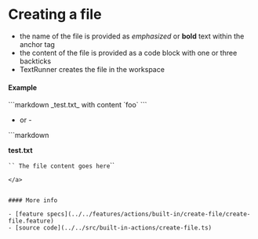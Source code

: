 # Creating a file

- the name of the file is provided as _emphasized_ or **bold** text within the anchor tag
- the content of the file is provided as a code block with one or three backticks
- TextRunner creates the file in the workspace

#### Example

<a textrun="run-markdown-in-textrun">
```markdown
<a textrun="create-file">
_test.txt_ with content `foo`
</a>
```
</a>

- or -

<a textrun="run-markdown-in-textrun">
```markdown
<a textrun="create-file">

**test.txt**

` ​`` The file content goes here `​``
</a>

```
</a>


#### More info

- [feature specs](../../features/actions/built-in/create-file/create-file.feature)
- [source code](../../src/built-in-actions/create-file.ts)
```
